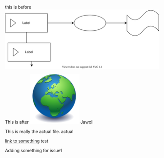 this is before
![test](drawings/tttest1.drawio.svg)

This is after
![](drawings/andasecondone.drawio.svg)
Jawoll

This is really the actual file. actual

[link to something](/newfile.md)
test
 
Adding something for issue1
